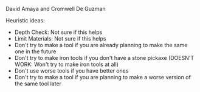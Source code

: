 David Amaya and Cromwell De Guzman

Heuristic ideas:
- Depth Check: Not sure if this helps
- Limit Materials: Not sure if this helps
- Don't try to make a tool if you are already planning to make the same one in the future
- Don't try to make iron tools if you don't have a stone pickaxe (DOESN'T WORK: Won't try to make iron tools at all)
- Don't use worse tools if you have better ones
- Don't try to make a tool if you are planning to make a worse version of the same tool later